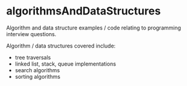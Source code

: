 algorithmsAndDataStructures
===========================

Algorithm and data structure examples / code relating to programming interview questions.

Algorithm / data structures covered include:
- tree traversals
- linked list, stack, queue implementations
- search algorithms
- sorting algorithms
